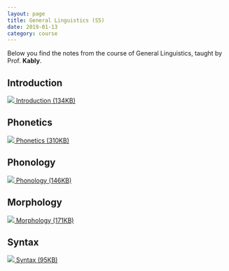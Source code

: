 ```yaml
---
layout: page
title: General Linguistics (S5)
date: 2019-01-13
category: course
---
```

<meta property="og:image" content="../../../../../assets/general-linguistics.png">

Below you find the notes from the course of General Linguistics, taught by
Prof. **Kably**.

## Introduction
<img src="../../../../../assets/pdf.png"><a href="../../../../../assets/intro.pdf"><emph>  Introduction (134KB)</emph></a>
## Phonetics
<img src="../../../../../assets/pdf.png"><a href="../../../../../assets/phonetics.pdf"><emph>  Phonetics (310KB)</emph></a>
## Phonology
<img src="../../../../../assets/pdf.png"><a href="../../../../../assets/phonology.pdf"><emph>  Phonology (146KB)</emph></a>
## Morphology
<img src="../../../../../assets/pdf.png"><a href="../../../../../assets/morphology.pdf"><emph>  Morphology (171KB)</emph></a>
## Syntax
<img src="../../../../../assets/pdf.png"><a href="../../../../../assets/syntax.pdf"><emph>  Syntax (95KB)</emph></a>

